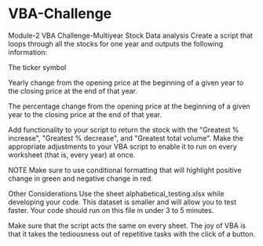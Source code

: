 # VBA-Challenge
Module-2 VBA Challenge-Multiyear Stock Data analysis
Create a script that loops through all the stocks for one year and outputs the following information:

The ticker symbol

Yearly change from the opening price at the beginning of a given year to the closing price at the end of that year.

The percentage change from the opening price at the beginning of a given year to the closing price at the end of that year.

Add functionality to your script to return the stock with the "Greatest % increase", "Greatest % decrease", and "Greatest total volume".
Make the appropriate adjustments to your VBA script to enable it to run on every worksheet (that is, every year) at once.

NOTE
Make sure to use conditional formatting that will highlight positive change in green and negative change in red.

Other Considerations
Use the sheet alphabetical_testing.xlsx while developing your code. This dataset is smaller and will allow you to test faster. Your code should run on this file in under 3 to 5 minutes.

Make sure that the script acts the same on every sheet. The joy of VBA is that it takes the tediousness out of repetitive tasks with the click of a button.
